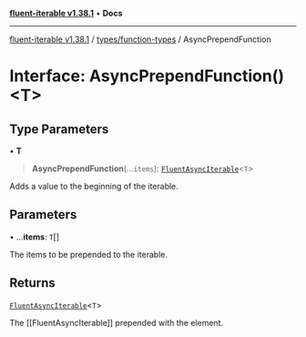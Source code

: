 [**fluent-iterable v1.38.1**](../../../README.md) • **Docs**

***

[fluent-iterable v1.38.1](../../../README.md) / [types/function-types](../README.md) / AsyncPrependFunction

# Interface: AsyncPrependFunction()\<T\>

## Type Parameters

• **T**

> **AsyncPrependFunction**(...`items`): [`FluentAsyncIterable`](../../../index/interfaces/FluentAsyncIterable.md)\<`T`\>

Adds a value to the beginning of the iterable.

## Parameters

• ...**items**: `T`[]

The items to be prepended to the iterable.

## Returns

[`FluentAsyncIterable`](../../../index/interfaces/FluentAsyncIterable.md)\<`T`\>

The [[FluentAsyncIterable]] prepended with the element.
